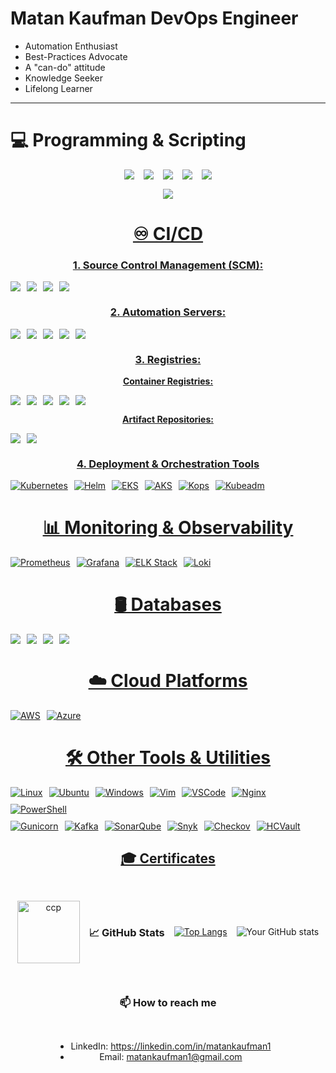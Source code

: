 # Matan Kaufman DevOps Engineer

- Automation Enthusiast
- Best-Practices Advocate
- A "can-do" attitude
- Knowledge Seeker
- Lifelong Learner

---

# 💻 Programming & Scripting  
<div style="display: flex; justify-content: center; align-items: center; flex-wrap: wrap; gap: 15px; text-align: center;"> 
    <a href="https://www.python.org" target="_blank" rel="noreferrer"> <img src="https://img.shields.io/badge/Python-3776AB?style=plastic&logo=python&logoColor=white"/>
    <a href="https://www.gnu.org/software/bash" target="_blank" rel="noreferrer">  <img src="https://img.shields.io/badge/Bash-4EAA25?style=plastic&logo=gnu-bash&logoColor=white"/>
    <a href="https://groovy-lang.org" target="_blank" rel="noreferrer"> <img src="https://img.shields.io/badge/Groovy-393939?style=plastic&logo=apache-groovy&logoColor=white"/>
    <a href="https://yaml.org" target="_blank" rel="noreferrer"> <img src="https://img.shields.io/badge/YAML-CB171E?style=plastic&logo=yaml&logoColor=white"/>
    <a href="https://www.mysql.com" target="_blank" rel="noreferrer"> <img src="https://img.shields.io/badge/SQL-336791?style=plastic&logo=postgresql&logoColor=white"/>
    <a href="https://html.spec.whatwg.org" target="_blank" rel="noreferrer"> <img src="https://img.shields.io/badge/HTML-E34F26?style=plastic&logo=html5&logoColor=white"/>

# ♾️ CI/CD  
### 1. Source Control Management (SCM):
<div style="display: flex; gap: 10px; align-items: center;">
    <img src="https://img.shields.io/badge/GitHub-181717?style=plastic&logo=github&logoColor=white"/>
    <img src="https://img.shields.io/badge/GitLab-FCA121?style=plastic&logo=gitlab&logoColor=white"/> 
    <img src="https://img.shields.io/badge/Azure%20Repos-0078D7?style=plastic&logo=microsoft-azure&logoColor=white"/>
    <img src="https://img.shields.io/badge/AWS%20CodeCommit-FF9900?style=plastic&logo=amazon-aws&logoColor=white"/>  
</div>

### **2. Automation Servers:**  
<div style="display: flex; gap: 10px; align-items: center;">
    <img src="https://img.shields.io/badge/Jenkins-eda044?style=plastic&logo=jenkins&logoColor=white"/>
    <img src="https://img.shields.io/badge/GitHub%20Actions-0b3468F?style=plastic&logo=github-actions&logoColor=white"/>  
    <img src="https://img.shields.io/badge/CircleCI-343434?style=plastic&logo=circleci&logoColor=white"/>
    <img src="https://img.shields.io/badge/Azure%20Pipelines-0078D7?style=plastic&logo=azure-pipelines&logoColor=white"/>
    <img src="https://img.shields.io/badge/AWS%20CodePipeline-FF9900?style=plastic&logo=amazon-aws&logoColor=white"/>
</div>


### **3. Registries:**  
**Container Registries:**  
<div style="display: flex; gap: 10px; align-items: center;">
    <img src="https://img.shields.io/badge/DockerHub-2496ED?style=plastic&logo=docker&logoColor=white/">
    <img src="https://img.shields.io/badge/ECR-FF9900?style=plastic&logo=amazon-aws&logoColor=white/">
    <img src="https://img.shields.io/badge/GitLab%20Registry-FCA121?style=plastic&logo=gitlab&logoColor=white/">
    <img src="https://img.shields.io/badge/GitHub%20Packages-2EA44F?style=plastic&logo=github&logoColor=white/">
    <img src="https://img.shields.io/badge/Azure%20Container%20Registry-0078D7?style=plastic&logo=microsoft-azure&logoColor=white"/>
</div>

**Artifact Repositories:**  
<div style="display: flex; gap: 10px; align-items: center;">
    <img src="https://img.shields.io/badge/JFrog%20Artifactory-196c1c?style=plastic&logo=jfrog&logoColor=white"/>
    <img src="https://img.shields.io/badge/Nexus-343434?style=plastic&logo=sonatype&logoColor=white"/>
</div>

### **4. Deployment & Orchestration Tools**
<div style="display: flex; gap: 10px; align-items: center; flex-wrap: wrap;">
    <img src="https://img.shields.io/badge/Kubernetes-326CE5?style=plastic&logo=kubernetes&logoColor=white" alt="Kubernetes"/> 
    <img src="https://img.shields.io/badge/Helm-0F1689?style=plastic&logo=helm&logoColor=white" alt="Helm"/> 
    <img src="https://img.shields.io/badge/EKS-FF9900?style=plastic&logo=amazon-eks&logoColor=white" alt="EKS"/> 
    <img src="https://img.shields.io/badge/AKS-0078D7?style=plastic&logo=azure-kubernetes-service&logoColor=white" alt="AKS"/> 
    <img src="https://img.shields.io/badge/Kops-3E4EE3?style=plastic&logo=kubernetes&logoColor=white" alt="Kops"/> 
    <img src="https://img.shields.io/badge/Kubeadm-326CE5?style=plastic&logo=kubernetes&logoColor=white" alt="Kubeadm"/> 
 </div>


# **📊 Monitoring & Observability**
<div style="display: flex; gap: 10px; align-items: center;">
  <img src="https://img.shields.io/badge/Prometheus-E6522C?style=plastic&logo=prometheus&logoColor=white" alt="Prometheus"/>
  <img src="https://img.shields.io/badge/Grafana-F46800?style=plastic&logo=grafana&logoColor=white" alt="Grafana"/>
  <img src="https://img.shields.io/badge/ELK%20Stack-005571?style=plastic&logo=elastic&logoColor=white" alt="ELK Stack"/>
  <img src="https://img.shields.io/badge/Loki-0A3E98?style=plastic&logo=grafana&logoColor=white" alt="Loki"/>
</div>

# **🛢️ Databases**  
<div style="display: flex; gap: 10px; align-items: center;">
    <img src="https://img.shields.io/badge/MySQL-040720?style=plastic&logo=mysql&logoColor=white"/>  
    <img src="https://img.shields.io/badge/MongoDB-47A248?style=plastic&logo=mongodb&logoColor=white"/>
    <img src="https://img.shields.io/badge/DynamoDB-4053D6?style=plastic&logo=amazon-dynamodb&logoColor=white"/>  
    <img src="https://img.shields.io/badge/Azure%20MySQL-0078D7?style=plastic&logo=microsoft-azure&logoColor=white"/>  
</div>

# **☁️ Cloud Platforms**  
<div style="display: flex; gap: 10px; align-items: center;">
    <img src="https://img.shields.io/badge/AWS-232F3E?style=plastic&logo=amazon-aws&logoColor=white" alt="AWS"/>
    <img src="https://img.shields.io/badge/Azure-0078D7?style=plastic&logo=microsoft-azure&logoColor=white" alt="Azure"/>
</div>

# **🛠️ Other Tools & Utilities**
<div style="display: flex; gap: 10px; align-items: center; flex-wrap: wrap;"> 
<img src="https://img.shields.io/badge/Linux-FCC624?style=plastic&logo=linux&logoColor=black" alt="Linux"/> 
<img src="https://img.shields.io/badge/Ubuntu-E95420?style=plastic&logo=ubuntu&logoColor=white" alt="Ubuntu"/> 
<img src="https://img.shields.io/badge/Windows-0078D6?style=plastic&logo=windows&logoColor=white" alt="Windows"/> 
<img src="https://img.shields.io/badge/Vim-019733?style=plastic&logo=vim&logoColor=white" alt="Vim"/>
 <img src="https://img.shields.io/badge/VSCode-007ACC?style=plastic&logo=visual-studio-code&logoColor=white" alt="VSCode"/> 
 <img src="https://img.shields.io/badge/Nginx-269539?style=plastic&logo=nginx&logoColor=white" alt="Nginx"/> 
 <img src="https://img.shields.io/badge/PowerShell-728FCE?style=plastic&logo=PowerShell&logoColor=white" alt="PowerShell"/> 
 </div> 
 <div style="display: flex; gap: 10px; align-items: center; flex-wrap: wrap; margin-top: 10px;"> 
 <img src="https://img.shields.io/badge/Gunicorn-499848?style=plastic&logo=gunicorn&logoColor=white" alt="Gunicorn"/>
 <img src="https://img.shields.io/badge/Kafka-231F20?style=plastic&logo=apache-kafka&logoColor=white" alt="Kafka"/> 
 <img src="https://img.shields.io/badge/SonarQube-4E9BCD?style=plastic&logo=sonarqube&logoColor=white" alt="SonarQube"/> 
 <img src="https://img.shields.io/badge/Snyk-4C4A73?style=plastic&logo=snyk&logoColor=white" alt="Snyk"/> 
 <img src="https://img.shields.io/badge/Checkov-8051D6?style=plastic&logoColor=white" alt="Checkov"/> 
 <img src="https://img.shields.io/badge/HashiCorp%20Vault-000000?style=plastic&logo=vault&logoColor=white" alt="HCVault"/> 
 </div>

## 🎓 Certificates
<a href="https://www.credly.com/badges/7a1492e3-a1f0-40c0-84b7-28b3681ad5b3/public_url" target="_blank" rel="noreferrer"> <img src="https://d1.awsstatic.com/training-and-certification/certification-badges/AWS-Certified-Cloud-Practitioner_badge.634f8a21af2e0e956ed8905a72366146ba22b74c.png" alt="ccp" width="100" height="100"/> </a>


### 📈 GitHub Stats
[![Top Langs](https://github-readme-stats.vercel.app/api/top-langs/?username=matankaufman1&layout=donut&theme=dracula)](https://github.com/matankaufman1/github-readme-stats)

![Your GitHub stats](https://github-readme-stats.vercel.app/api?username=matankaufman1&show_icons=true&theme=dracula)

### 📫 How to reach me
- LinkedIn: https://linkedin.com/in/matankaufman1
- Email: matankaufman1@gmail.com


---
